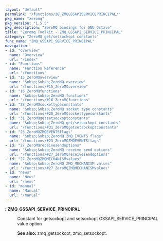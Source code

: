 ```yaml
---
layout: "default"
permalink: "/functions/28_ZMQGSSAPISERVICEPRINCIPAL/"
pkg_name: "zeromq"
pkg_version: "1.5.5"
pkg_description: "ZeroMQ bindings for GNU Octave"
title: "Zeromq Toolkit - ZMQ_GSSAPI_SERVICE_PRINCIPAL"
category: "ZeroMQ get/setsockopt constants"
func_name: "ZMQ_GSSAPI_SERVICE_PRINCIPAL"
navigation:
- id: "overview"
  name: "Overview"
  url: "/index"
- id: "Functions"
  name: "Function Reference"
  url: "/functions"
- id: "15_ZeroMQoverview"
  name: "&nbsp;&nbsp;ZeroMQ overview"
  url: "/functions/#15_ZeroMQoverview"
- id: "16_ZeroMQfunctions"
  name: "&nbsp;&nbsp;ZeroMQ functions"
  url: "/functions/#16_ZeroMQfunctions"
- id: "28_ZeroMQsockettypeconstants"
  name: "&nbsp;&nbsp;ZeroMQ socket type constants"
  url: "/functions/#28_ZeroMQsockettypeconstants"
- id: "31_ZeroMQgetsetsockoptconstants"
  name: "&nbsp;&nbsp;ZeroMQ get/setsockopt constants"
  url: "/functions/#31_ZeroMQgetsetsockoptconstants"
- id: "23_ZeroMQZMQEVENTSflags"
  name: "&nbsp;&nbsp;ZeroMQ ZMQ_EVENTS flags"
  url: "/functions/#23_ZeroMQZMQEVENTSflags"
- id: "27_ZeroMQreceivesendoptions"
  name: "&nbsp;&nbsp;ZeroMQ receive send options"
  url: "/functions/#27_ZeroMQreceivesendoptions"
- id: "27_ZeroMQZMQMECHANISMvalues"
  name: "&nbsp;&nbsp;ZeroMQ ZMQ_MECHANISM values"
  url: "/functions/#27_ZeroMQZMQMECHANISMvalues"
- id: "news"
  name: "News"
  url: "/news"
- id: "manual"
  name: "Manual"
  url: "/manual"
---
```

<dl class="first-deftypefn">
<dt class="deftypefn" id="index-ZMQ_005fGSSAPI_005fSERVICE_005fPRINCIPAL"><span class="category-def">: </span><span><strong class="def-name">ZMQ_GSSAPI_SERVICE_PRINCIPAL</strong><a class="copiable-link" href='#index-ZMQ_005fGSSAPI_005fSERVICE_005fPRINCIPAL'></a></span></dt>
<dd>
<p>Constant for getsockopt and setsockopt GSSAPI_SERVICE_PRINCIPAL value option
</p>

<p><strong class="strong">See also:</strong> zmq_getsockopt, zmq_setsockopt.
 </p></dd></dl>